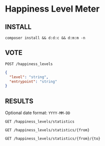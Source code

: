 Happiness Level Meter
=====================

INSTALL
-------
`composer install && d:d:c && d:m:m -n`


VOTE
----

`POST /happiness_levels`

```json
{
  "level": "string",
  "entrypoint": "string"
}
```

RESULTS
-------
Optional date format: `YYYY-MM-DD`

`GET /happiness_levels/statistics`

`GET /happiness_levels/statistics/{from}`

`GET /happiness_levels/statistics/{from}/{to}`